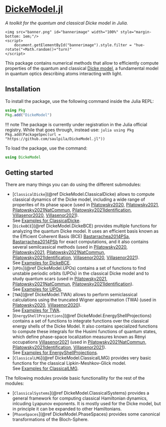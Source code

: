 # [DickeModel.jl](https://github.com/saulpila/DickeModel.jl)

*A toolkit for the quantum and classical Dicke model in Julia.*

```@raw html
<img src="banner.png" id="bannerimage" width="100%" style="margin-bottom: 1em;"/>
<script> 
    document.getElementById("bannerimage").style.filter = "hue-rotate("+Math.random()+"turn)"
</script> 
``` 

This package contains numerical methods that allow to efficiently compute properties of the quantum and classical [Dicke model](https://en.wikipedia.org/wiki/Dicke_model), a fundamental model in quantum optics describing atoms interacting with light.

## Installation
 To install the package, use the following command inside the Julia REPL:
```julia
using Pkg
Pkg.add("DickeModel")
```
!!! note
    The package is currently under registration in the Julia official registry. While that 
    goes through, instead use:
    ```julia
    using Pkg
    Pkg.add(PackageSpec(url = "https://github.com/saulpila/DickeModel.jl"))
    ```
    
To load the package, use the command:
```julia
using DickeModel
```

## Getting started

There are many things you can do using the different submodules:

* [`ClassicalDicke`](@ref DickeModel.ClassicalDicke) allows to compute classical dynamics of the Dicke model, including a wide range of properites of its phase space (used in [Pilatowsky2020](@cite), [Pilatowsky2021](@cite), [Pilatowsky2021NatCommun](@cite), [Pilatowsky2021Identification](@cite), [Villasenor2020](@cite),  [Villasenor2021](@cite)).\
  See [Examples for ClassicalDicke](@ref).
* [`DickeBCE`](@ref DickeModel.DickeBCE) provides multiple functions for analyzing the quantum Dicke model. It uses an efficient basis known as the Efficient Coherent Basis (BCE) [Bastarrachea2014PSa](@cite), [Bastarrachea2014PSb](@cite) for exact computations, and it also contains several semilcassical methods (used in [Pilatowsky2020](@cite), [Pilatowsky2021](@cite), [Pilatowsky2021NatCommun](@cite), [Pilatowsky2021Identification](@cite), [Villasenor2020](@cite),  [Villasenor2021](@cite)).\
  See [Examples for DickeBCE](@ref).
* [`UPOs`](@ref DickeModel.UPOs) contains a set of functions to find unstable periodic orbits (UPOs) in the classical Dicke model and to study quantum scars (used in  [Pilatowsky2021](@cite), [Pilatowsky2021NatCommun](@cite), [Pilatowsky2021Identification](@cite)).\
  See [Examples for UPOs](@ref).
* [`TWA`](@ref DickeModel.TWA) allows to perform semiclassical calculations using the truncated Wigner approximation (TWA) (used in [Pilatowsky2020](@cite), [Villasenor2020](@cite)).\
  See [Examples for TWA](@ref).
* [`EnergyShellProjections`](@ref DickeModel.EnergyShellProjections) contains a set of functions to integrate functions over the classical energy shells of the Dicke Model. It also contains specialized functions to compute these integrals for the Husimi functions of quantum states, which define phase-space localization measures known as Rényi occupations [Villasenor2021](@cite) (used in [Pilatowsky2021NatCommun](@cite), [Pilatowsky2021Identification](@cite), [Villasenor2021](@cite)).\
  See [Examples for EnergyShellProjections](@ref).
* [`ClassicalLMG`](@ref DickeModel.ClassicalLMG) provides very basic functions for the classical Lipkin-Meshkov-Glick model.\
  See [Examples for ClassicalLMG](@ref).

The following modules provide basic functionallity for the rest of the modules:
* [`ClassicalSystems`](@ref DickeModel.ClassicalSystems) provides a general framework for computing classical Hamiltonian dynamics, inlcuding Lyapunov exponents. It is mostly used for the Dicke model, but in principle it can be expanded to other Hamiltonians.
* [`PhaseSpaces`](@ref DickeModel.PhaseSpaces) provides some canonical transformations of the Bloch-Sphere.
